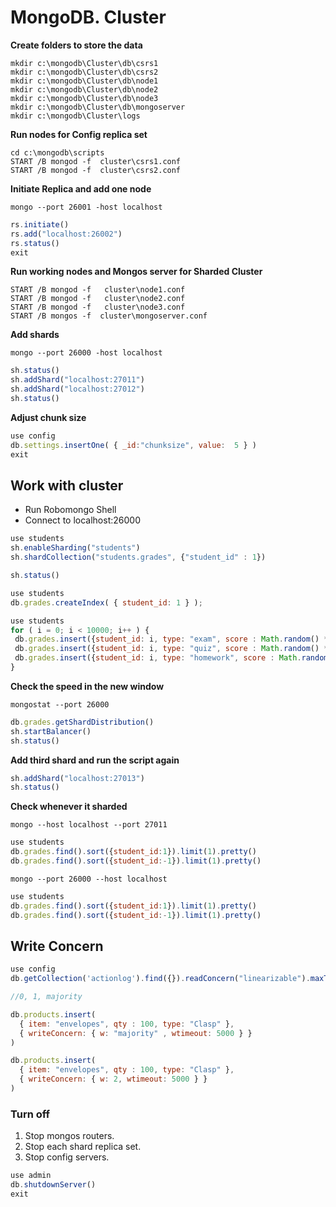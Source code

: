 # MongoDB. Cluster

**Create folders to store the data**

	mkdir c:\mongodb\Cluster\db\csrs1
	mkdir c:\mongodb\Cluster\db\csrs2
	mkdir c:\mongodb\Cluster\db\node1
	mkdir c:\mongodb\Cluster\db\node2
	mkdir c:\mongodb\Cluster\db\node3
	mkdir c:\mongodb\Cluster\db\mongoserver
	mkdir c:\mongodb\Cluster\logs


**Run nodes for Config replica set**

	cd c:\mongodb\scripts
	START /B mongod -f  cluster\csrs1.conf
	START /B mongod -f  cluster\csrs2.conf

**Initiate Replica and add one node**

	mongo --port 26001 -host localhost
 ```javascript
rs.initiate() 
rs.add("localhost:26002")
rs.status()
exit
 ```

**Run working nodes and Mongos server for Sharded Cluster**

	START /B mongod -f   cluster\node1.conf
	START /B mongod -f   cluster\node2.conf
	START /B mongod -f   cluster\node3.conf
	START /B mongos -f  cluster\mongoserver.conf

**Add shards**

	mongo --port 26000 -host localhost 
 ```javascript
sh.status()
sh.addShard("localhost:27011")
sh.addShard("localhost:27012")
sh.status()
```
**Adjust chunk size**
 ```javascript
use config 
db.settings.insertOne( { _id:"chunksize", value:  5 } )
exit
```

## Work with cluster
 - Run Robomongo Shell
 - Connect to localhost:26000

 ```javascript
use students
sh.enableSharding("students")
sh.shardCollection("students.grades", {"student_id" : 1})

sh.status()

use students
db.grades.createIndex( { student_id: 1 } );

use students
for ( i = 0; i < 10000; i++ ) {
  db.grades.insert({student_id: i, type: "exam", score : Math.random() * 100 }); 
  db.grades.insert({student_id: i, type: "quiz", score : Math.random() * 100 }); 
  db.grades.insert({student_id: i, type: "homework", score : Math.random() * 100 });
}
```

**Check the speed in the new window**

	mongostat --port 26000 
	
 ```javascript
db.grades.getShardDistribution()
sh.startBalancer()
sh.status()
```

**Add third shard and run the script again**

```javascript
sh.addShard("localhost:27013")
sh.status()
```

**Check whenever it sharded**
	
	mongo --host localhost --port 27011
 ```javascript
use students
db.grades.find().sort({student_id:1}).limit(1).pretty()
db.grades.find().sort({student_id:-1}).limit(1).pretty()
```

	mongo --port 26000 --host localhost
 ```javascript
use students
db.grades.find().sort({student_id:1}).limit(1).pretty()
db.grades.find().sort({student_id:-1}).limit(1).pretty() 
```


## Write Concern
 ```javascript
use config
db.getCollection('actionlog').find({}).readConcern("linearizable").maxTimeMS(10000)

//0, 1, majority

db.products.insert(
   { item: "envelopes", qty : 100, type: "Clasp" },
   { writeConcern: { w: "majority" , wtimeout: 5000 } }
)

db.products.insert(
   { item: "envelopes", qty : 100, type: "Clasp" },
   { writeConcern: { w: 2, wtimeout: 5000 } }
)
 ```
 
 
### Turn off

1. Stop mongos routers. 
2. Stop each shard replica set. 
3. Stop config servers.
 ```javascript
use admin
db.shutdownServer()
exit
```
 
 